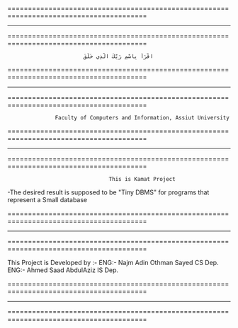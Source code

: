========================================================================================
****************************************************************************************
========================================================================================

                            اقْرَأْ بِاسْمِ رَبِّكَ الَّذِي خَلَقَ 

========================================================================================
****************************************************************************************
========================================================================================

                   Faculty of Computers and Information, Assiut University

========================================================================================
****************************************************************************************
========================================================================================

                                    This is Kamat Project 
-The desired result is supposed to be "Tiny DBMS" for programs that represent a Small database

========================================================================================
****************************************************************************************
========================================================================================

This Project is Developed by :-
                                ENG:- Najm Adin Othman Sayed     CS Dep.
                                ENG:- Ahmed Saad AbdulAziz       IS Dep.

========================================================================================
****************************************************************************************
========================================================================================
